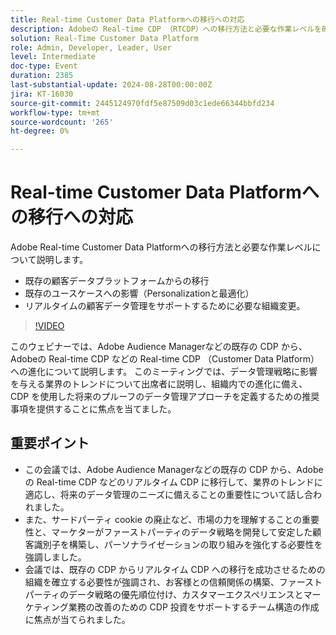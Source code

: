 ```yaml
---
title: Real-time Customer Data Platformへの移行への対応
description: Adobeの Real-time CDP （RTCDP）への移行方法と必要な作業レベルを確認します。– 既存の CDP からの移行 – 既存のユースケースへの影響（Personalizationと最適化） – Real-time Customer Data Management をサポートするために必要な組織変更。
solution: Real-Time Customer Data Platform
role: Admin, Developer, Leader, User
level: Intermediate
doc-type: Event
duration: 2385
last-substantial-update: 2024-08-28T00:00:00Z
jira: KT-16030
source-git-commit: 2445124970fdf5e87509d03c1ede66344bbfd234
workflow-type: tm+mt
source-wordcount: '265'
ht-degree: 0%

---
```



# Real-time Customer Data Platformへの移行への対応

Adobe Real-time Customer Data Platformへの移行方法と必要な作業レベルについて説明します。

* 既存の顧客データプラットフォームからの移行
* 既存のユースケースへの影響（Personalizationと最適化）
* リアルタイムの顧客データ管理をサポートするために必要な組織変更。

>[!VIDEO](https://video.tv.adobe.com/v/3432995/?learn=on)

このウェビナーでは、Adobe Audience Managerなどの既存の CDP から、Adobeの Real-time CDP などの Real-time CDP （Customer Data Platform）への進化について説明します。 このミーティングでは、データ管理戦略に影響を与える業界のトレンドについて出席者に説明し、組織内での進化に備え、CDP を使用した将来のプルーフのデータ管理アプローチを定義するための推奨事項を提供することに焦点を当てました。

## 重要ポイント

* この会議では、Adobe Audience Managerなどの既存の CDP から、Adobeの Real-time CDP などのリアルタイム CDP に移行して、業界のトレンドに適応し、将来のデータ管理のニーズに備えることの重要性について話し合われました。
* また、サードパーティ cookie の廃止など、市場の力を理解することの重要性と、マーケターがファーストパーティのデータ戦略を開発して安定した顧客識別子を構築し、パーソナライゼーションの取り組みを強化する必要性を強調しました。
* 会議では、既存の CDP からリアルタイム CDP への移行を成功させるための組織を確立する必要性が強調され、お客様との信頼関係の構築、ファーストパーティのデータ戦略の優先順位付け、カスタマーエクスペリエンスとマーケティング業務の改善のための CDP 投資をサポートするチーム構造の作成に焦点が当てられました。

